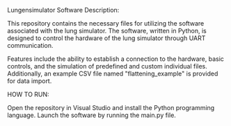 Lungensimulator Software
Description:

This repository contains the necessary files for utilizing the software associated with the lung simulator. The software, written in Python, is designed to control the hardware of the lung simulator through UART communication.

Features include the ability to establish a connection to the hardware, basic controls, and the simulation of predefined and custom individual files. Additionally, an example CSV file named "flattening_example" is provided for data import.

HOW TO RUN:

Open the repository in Visual Studio and install the Python programming language.
Launch the software by running the main.py file.
